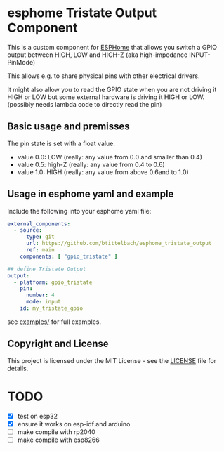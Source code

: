 # esphome Tristate Output Component

This is a custom component for [ESPHome](https://esphome.io/) that allows you switch a GPIO output between HIGH, LOW and HIGH-Z (aka high-impedance INPUT-PinMode)

This allows e.g. to share physical pins with other electrical drivers.

It might also allow you to read the GPIO state when you are not driving it HIGH or LOW but some external hardware is driving it HIGH or LOW. (possibly needs lambda code to directly read the pin)

## Basic usage and premisses

The pin state is set with a float value.

- value 0.0: LOW  (really: any value from 0.0 and smaller than 0.4)
- value 0.5: high-Z (really: any value from 0.4 to 0.6)
- value 1.0: HIGH (really: any value from above 0.6and to 1.0)

## Usage in esphome yaml and example

Include the following into your esphome yaml file:


```yaml
external_components:
  - source:
      type: git
      url: https://github.com/btittelbach/esphome_tristate_output
      ref: main
    components: [ "gpio_tristate" ]

## define Tristate Output
output:
  - platform: gpio_tristate
    pin:
      number: 4
      mode: input
    id: my_tristate_gpio

```


see [examples/](./examples/) for full examples.

## Copyright and License

This project is licensed under the MIT License - see the [LICENSE](LICENSE.txt) file for details.


# TODO

- [x] test on esp32
- [x] ensure it works on esp-idf and arduino
- [ ] make compile with rp2040
- [ ] make compile with esp8266
